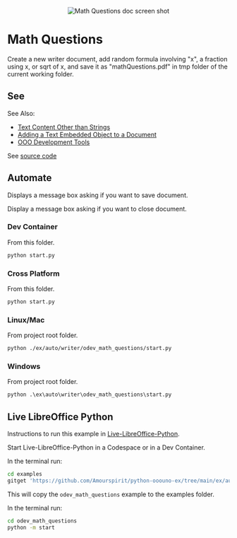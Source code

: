 <p align="center">
<img src="https://user-images.githubusercontent.com/4193389/184980421-c2c621cb-1f57-49b5-8206-9ab8ffd84cd9.png" alt="Math Questions doc screen shot"/>
</p>

# Math Questions

Create a new writer document, add random formula involving "x",  a fraction using x, or sqrt of x, and save it as "mathQuestions.pdf" in tmp folder of the current working folder.

## See

See Also:

- [Text Content Other than Strings]
- [Adding a Text Embedded Object to a Document]
- [OOO Development Tools]

See [source code](./start.py)

## Automate

Displays a message box asking if you want to save document.

Display a message box asking if you want to close document.

### Dev Container

From this folder.

```sh
python start.py
```

### Cross Platform

From this folder.

```sh
python start.py
```

### Linux/Mac

From project root folder.

```sh
python ./ex/auto/writer/odev_math_questions/start.py
```

### Windows

From project root folder.

```ps
python .\ex\auto\writer\odev_math_questions\start.py
```

## Live LibreOffice Python

Instructions to run this example in [Live-LibreOffice-Python](https://github.com/Amourspirit/live-libreoffice-python).

Start Live-LibreOffice-Python in a Codespace or in a Dev Container.

In the terminal run:

```bash
cd examples
gitget 'https://github.com/Amourspirit/python-ooouno-ex/tree/main/ex/auto/writer/odev_math_questions'
```

This will copy the `odev_math_questions` example to the examples folder.

In the terminal run:

```bash
cd odev_math_questions
python -m start
```

[Text Content Other than Strings]: https://python-ooo-dev-tools.readthedocs.io/en/latest/odev/part2/chapter07.html
[Adding a Text Embedded Object to a Document]: https://python-ooo-dev-tools.readthedocs.io/en/latest/odev/part2/chapter07.html#adding-a-text-embedded-object-to-a-document
[OOO Development Tools]: https://python-ooo-dev-tools.readthedocs.io/en/latest/
